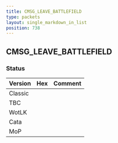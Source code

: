 ```yaml
---
title: CMSG_LEAVE_BATTLEFIELD
type: packets
layout: single_markdown_in_list
position: 738
---
```


## CMSG_LEAVE_BATTLEFIELD

### Status

Version | Hex | Comment
---------- | ---------- | ---------- 
Classic |  |  
TBC |  |  
WotLK |  |  
Cata |  |  
MoP |  |  